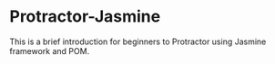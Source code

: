 # Protractor-Jasmine
This is a brief introduction for beginners to Protractor using Jasmine framework and POM.

